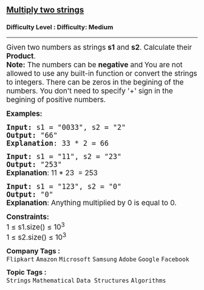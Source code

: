 <h2><a href="https://www.geeksforgeeks.org/problems/multiply-two-strings/1?page=3&status=unsolved&sortBy=submissions">Multiply two strings</a></h2><h3>Difficulty Level : Difficulty: Medium</h3><hr><div class="problems_problem_content__Xm_eO"><p><span style="font-size: 14pt;">Given two numbers as strings <strong>s1</strong> and <strong>s2</strong>. Calculate their <strong>Product</strong>.<br><strong>Note:</strong> The numbers can be <strong>negative</strong> and<strong>&nbsp;</strong>You are not allowed to use any built-in function or convert the strings to integers. There can be zeros in the begining of the numbers. You don't need to specify '+' sign in the begining of positive numbers.</span></p>
<p><span style="font-size: 14pt;"><strong>Examples:</strong></span></p>
<pre><span style="font-size: 14pt;"><strong>Input: </strong>s1 = "0033", s2 = "2"
<strong>Output: </strong>"66"<br><strong>Explanation</strong>: 33 * 2 = 66</span></pre>
<pre><span style="font-size: 14pt;"><strong>Input: </strong>s1 = "11", s2 = "23"
<strong>Output: </strong>"253"<br><strong style="font-size: 14pt; font-family: -apple-system, BlinkMacSystemFont, 'Segoe UI', Roboto, Oxygen, Ubuntu, Cantarell, 'Open Sans', 'Helvetica Neue', sans-serif;">Explanation</strong><span style="font-size: 14pt; font-family: -apple-system, BlinkMacSystemFont, 'Segoe UI', Roboto, Oxygen, Ubuntu, Cantarell, 'Open Sans', 'Helvetica Neue', sans-serif;">: 11 * 23  = 253</span></span></pre>
<pre><span style="font-size: 14pt;"><strong>Input: </strong>s1 = "123", s2 = "0"
<strong>Output: </strong>"0"<br></span><strong style="font-size: 14pt; font-family: -apple-system, BlinkMacSystemFont, 'Segoe UI', Roboto, Oxygen, Ubuntu, Cantarell, 'Open Sans', 'Helvetica Neue', sans-serif;">Explanation</strong><span style="font-size: 14pt; font-family: -apple-system, BlinkMacSystemFont, 'Segoe UI', Roboto, Oxygen, Ubuntu, Cantarell, 'Open Sans', 'Helvetica Neue', sans-serif;">: Anything multiplied by 0 is equal to 0.</span></pre>
<p><span style="font-size: 14pt;"><strong>Constraints:</strong><br>1 ≤ s1.size() ≤ 10<sup>3</sup><br></span><span style="font-size: 14pt;">1 ≤ s2.size() ≤ 10<sup>3</sup></span></p></div><p><span style=font-size:18px><strong>Company Tags : </strong><br><code>Flipkart</code>&nbsp;<code>Amazon</code>&nbsp;<code>Microsoft</code>&nbsp;<code>Samsung</code>&nbsp;<code>Adobe</code>&nbsp;<code>Google</code>&nbsp;<code>Facebook</code>&nbsp;<br><p><span style=font-size:18px><strong>Topic Tags : </strong><br><code>Strings</code>&nbsp;<code>Mathematical</code>&nbsp;<code>Data Structures</code>&nbsp;<code>Algorithms</code>&nbsp;